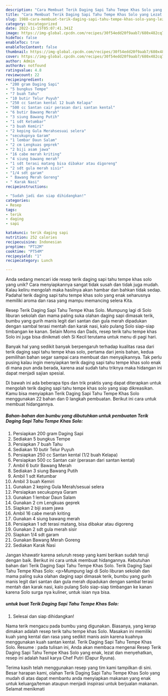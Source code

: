 ```yaml
---
description: "Cara Membuat Terik Daging Sapi Tahu Tempe Khas Solo yang Lezat Sekali"
title: "Cara Membuat Terik Daging Sapi Tahu Tempe Khas Solo yang Lezat Sekali"
slug: 1988-cara-membuat-terik-daging-sapi-tahu-tempe-khas-solo-yang-lezat-sekali
category: Uncategorized
date: 2022-11-15T05:07:41.341Z
image: https://img-global.cpcdn.com/recipes/30f54edd20f9aab7/680x482cq70/terik-daging-sapi-tahu-tempe-khas-solo-foto-resep-utama.jpg
hideToc: false
enableToc: true
enableTocContent: false
thumbnail: https://img-global.cpcdn.com/recipes/30f54edd20f9aab7/680x482cq70/terik-daging-sapi-tahu-tempe-khas-solo-foto-resep-utama.jpg
cover: https://img-global.cpcdn.com/recipes/30f54edd20f9aab7/680x482cq70/terik-daging-sapi-tahu-tempe-khas-solo-foto-resep-utama.jpg
author: Admin
authorAv: notfound
ratingvalue: 4.8
reviewcount: 22
recipeingredient:
- "200 gram Daging Sapi"
- "5 bungkus Tempe"
- "7 buah Tahu"
- "10 butir Telur Puyuh"
- "250 cc Santan kental 12 buah Kelapa"
- "500 cc Santan cair perasan dari santan kental"
- "6 butir Bawang Merah"
- "3 siung Bawang Putih"
- "1 sdt Ketumbar"
- "3 buah Kemiri"
- "2 keping Gula Merahsesuai selera"
- "secukupnya Garam"
- "1 lembar Daun Salam"
- "2 cm Lengkuas geprek"
- "2 biji asam jawa"
- "16 cabe merah kriting"
- "4 siung bawang merah"
- "1 sdt terasi matang bisa dibakar atau digoreng"
- "2 sdt gula merah sisir"
- "1/4 sdt garam"
- " Bawang Merah Goreng"
- " Karak Nasi"
recipeinstructions:

- "Sudah jadi dan siap dihidangkan!"
categories:
- Resep
tags:
- terik
- daging
- sapi

katakunci: terik daging sapi 
nutrition: 252 calories
recipecuisine: Indonesian
preptime: "PT12M"
cooktime: "PT54M"
recipeyield: "1"
recipecategory: Lunch

---
```





Anda sedang mencari ide resep terik daging sapi tahu tempe khas solo yang unik? Cara menyiapkannya sangat tidak susah dan tidak juga mudah. Kalau keliru mengolah maka hasilnya akan hambar dan bahkan tidak sedap. Padahal terik daging sapi tahu tempe khas solo yang enak seharusnya memiliki aroma dan rasa yang mampu memancing selera Kita.





Resep Terik Daging Sapi Tahu Tempe Khas Solo. Mumpung lagi di Solo liburan sekolah dan mama paling suka olahan daging sapi dimasak terik, bumbu yang gurih manis legit dari santan dan gula merah dipadukan dengan sambal terasi mentah dan karak nasi, kalo pulang Solo siap-siap timbangan ke kanan. Selain Moms dan Dads, resep terik tahu tempe khas Solo ini juga bisa dinikmati oleh Si Kecil terutama untuk menu di pagi hari.

Banyak hal yang sedikit banyak berpengaruh terhadap kualitas rasa dari terik daging sapi tahu tempe khas solo, pertama dari jenis bahan, kedua pemilihan bahan segar sampai cara membuat dan menyajikannya. Tak perlu pusing kalau ingin menyiapkan terik daging sapi tahu tempe khas solo enak di mana pun anda berada, karena asal sudah tahu triknya maka hidangan ini dapat menjadi sajian spesial.






Di bawah ini ada beberapa tips dan trik praktis yang dapat diterapkan untuk mengolah terik daging sapi tahu tempe khas solo yang siap dikreasikan. Kamu bisa menyiapkan Terik Daging Sapi Tahu Tempe Khas Solo menggunakan 22 bahan dan 0 langkah pembuatan. Berikut ini cara untuk membuat hidangannya.

<!--inarticleads1-->

##### Bahan-bahan dan bumbu yang dibutuhkan untuk pembuatan Terik Daging Sapi Tahu Tempe Khas Solo:

1. Persiapkan 200 gram Daging Sapi
1. Sediakan 5 bungkus Tempe
1. Persiapkan 7 buah Tahu
1. Sediakan 10 butir Telur Puyuh
1. Persiapkan 250 cc Santan kental (1/2 buah Kelapa)
1. Persiapkan 500 cc Santan cair (perasan dari santan kental)
1. Ambil 6 butir Bawang Merah
1. Sediakan 3 siung Bawang Putih
1. Ambil 1 sdt Ketumbar
1. Ambil 3 buah Kemiri
1. Gunakan 2 keping Gula Merah/sesuai selera
1. Persiapkan secukupnya Garam
1. Gunakan 1 lembar Daun Salam
1. Gunakan 2 cm Lengkuas geprek
1. Siapkan 2 biji asam jawa
1. Ambil 16 cabe merah kriting
1. Gunakan 4 siung bawang merah
1. Persiapkan 1 sdt terasi matang, bisa dibakar atau digoreng
1. Gunakan 2 sdt gula merah sisir
1. Siapkan 1/4 sdt garam
1. Gunakan  Bawang Merah Goreng
1. Sediakan  Karak Nasi


Jangan khawatir karena seluruh resep yang kami berikan sudah teruji dengan baik. Berikut ini cara untuk membuat hidangannya. Kebutuhan bahan dari Terik Daging Sapi Tahu Tempe Khas Solo. Terik Daging Sapi Tahu Tempe Khas Solo: &lt;p&gt;Mumpung lagi di Solo liburan sekolah dan mama paling suka olahan daging sapi dimasak terik, bumbu yang gurih manis legit dari santan dan gula merah dipadukan dengan sambal terasi mentah dan karak nasi, kalo pulang Solo siap-siap timbangan ke kanan karena Solo surga nya kuliner, untuk isian nya bisa. 

<!--inarticleads2-->

#####  untuk buat Terik Daging Sapi Tahu Tempe Khas Solo:


1. Selesai dan siap dihidangkan!

Nama terik mengacu pada bumbu yang digunakan. Biasanya, yang kerap dimakan adalah resep terik tahu tempe khas Solo. Masakan ini memiliki kuah yang kental dan rasa yang sedikit manis asin karena kuahnya menggunakan kuah santan kental. Terik Daging Sapi Tahu Tempe Khas Solo. Resume : pada tulisan ini, Anda akan membaca mengenai Resep Terik Daging Sapi Tahu Tempe Khas Solo yang enak, lezat dan menyehatkan, resep ini adalah hasil karya Chef Putri (Dapur Ryuna). 

Terima kasih telah menggunakan resep yang tim kami tampilkan di sini. Besar harapan kami, olahan Terik Daging Sapi Tahu Tempe Khas Solo yang mudah di atas dapat membantu anda menyiapkan makanan yang enak untuk keluarga/teman ataupun menjadi inspirasi untuk berjualan makanan. Selamat menikmati
